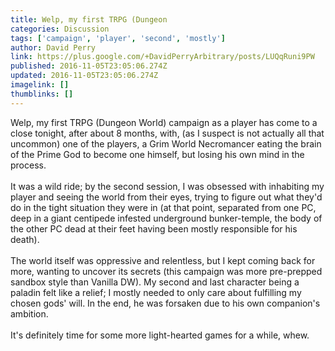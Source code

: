 ```yaml
---
title: Welp, my first TRPG (Dungeon
categories: Discussion
tags: ['campaign', 'player', 'second', 'mostly']
author: David Perry
link: https://plus.google.com/+DavidPerryArbitrary/posts/LUQqRuni9PW
published: 2016-11-05T23:05:06.274Z
updated: 2016-11-05T23:05:06.274Z
imagelink: []
thumblinks: []
---
```


Welp, my first TRPG (Dungeon World) campaign as a player has come to a close tonight, after about 8 months, with, (as I suspect is not actually all that uncommon) one of the players, a Grim World Necromancer eating the brain of the Prime God to become one himself, but losing his own mind in the process. <br /><br />It was a wild ride; by the second session, I was obsessed with inhabiting my player and seeing the world from their eyes, trying to figure out what they&#39;d do in the tight situation they were in (at that point, separated from one PC, deep in a giant centipede infested underground bunker-temple, the body of the other PC dead at their feet having been mostly responsible for his death). <br /><br />The world itself was oppressive and relentless, but I kept coming back for more, wanting to uncover its secrets (this campaign was more pre-prepped sandbox style than Vanilla DW). My second and last character being a paladin felt like a relief; I mostly needed to only care about fulfilling my chosen gods&#39; will. In the end, he was forsaken due to his own companion&#39;s ambition.<br /><br />It&#39;s definitely time for some more light-hearted games for a while, whew.